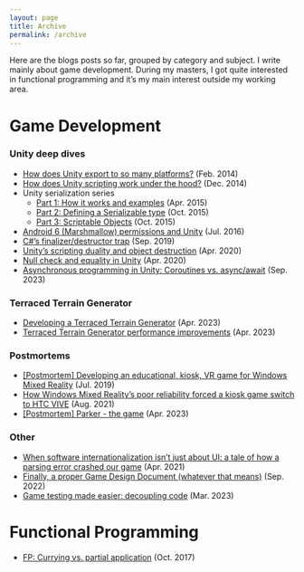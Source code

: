 ```yaml
---
layout: page
title: Archive
permalink: /archive
---
```


Here are the blogs posts so far, grouped by category and subject. I write mainly about game development. During my masters, I got quite interested in functional programming and it’s my main interest outside my working area.

# Game Development
### Unity deep dives
- [How does Unity export to so many platforms?](/posts/how_does_unity_export.html) (Feb. 2014)
- [How does Unity scripting work under the hood?](/posts/unity_under_the_hood) (Dec. 2014)
- Unity serialization series
	- [Part 1: How it works and examples](/posts/unity_serialization_1) (Apr. 2015)
	- [Part 2: Defining a Serializable type](/posts/unity_serialization_2) (Oct. 2015)
	- [Part 3: Scriptable Objects](/posts/unity_serialization_1) (Oct. 2015)
- [Android 6 (Marshmallow) permissions and Unity](/posts/android_6_permissions) (Jul. 2016)
- [C#’s finalizer/destructor trap](/posts/finalizer_destructor_trap) (Sep. 2019)
- [Unity’s scripting duality and object destruction](/posts/unity_script_duality) (Apr. 2020)
- [Null check and equality in Unity](/posts/null_check_equality_unity) (Apr. 2020)
- [Asynchronous programming in Unity: Coroutines vs. async/await](/posts/coroutines_async_await) (Sep. 2023)

### Terraced Terrain Generator
- [Developing a Terraced Terrain Generator](/posts/ttg) (Apr. 2023)
- [Terraced Terrain Generator performance improvements](/posts/ttg_performance) (Apr. 2023)

### Postmortems
- [[Postmortem] Developing an educational, kiosk, VR game for Windows Mixed Reality](/posts/voedingscentrum_1) (Jul. 2019)
- [How Windows Mixed Reality’s poor reliability forced a kiosk game switch to HTC VIVE](/posts/voedingscentrum_2) (Aug. 2021)
- [[Postmortem] Parker - the game](/posts/parker_postmortem) (Apr. 2023)

### Other
- [When software internationalization isn’t just about UI: a tale of how a parsing error crashed our game](/posts/localization_crash) (Apr. 2021)
- [Finally, a proper Game Design Document (whatever that means)](/posts/finally_gdd) (Sep. 2022)
- [Game testing made easier: decoupling code](/posts/decoupling_code) (Mar. 2023)

# Functional Programming
- [FP: Currying vs. partial application](/posts/currying_vs_partial_application) (Oct. 2017)